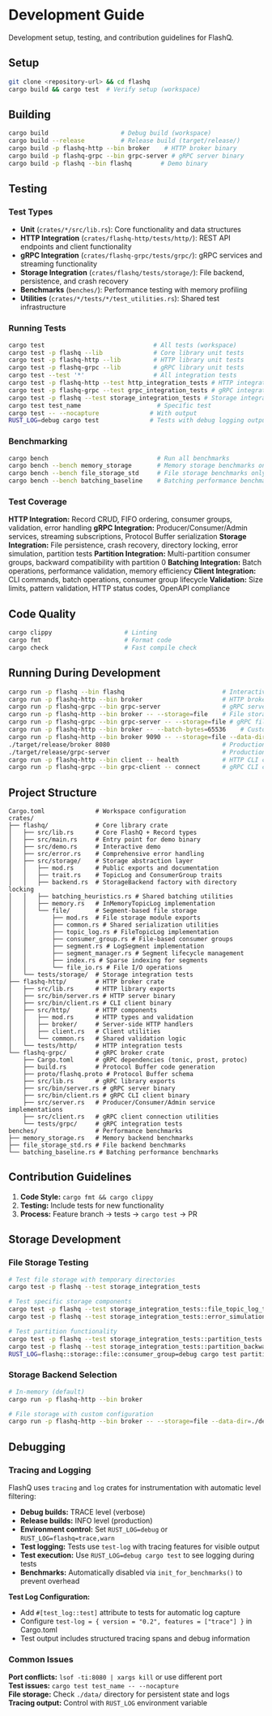 # Development Guide

Development setup, testing, and contribution guidelines for FlashQ.

## Setup

```bash
git clone <repository-url> && cd flashq
cargo build && cargo test  # Verify setup (workspace)
```

## Building

```bash
cargo build                    # Debug build (workspace)
cargo build --release          # Release build (target/release/)
cargo build -p flashq-http --bin broker    # HTTP broker binary
cargo build -p flashq-grpc --bin grpc-server # gRPC server binary
cargo build -p flashq --bin flashq        # Demo binary
```

## Testing

### Test Types

- **Unit** (`crates/*/src/lib.rs`): Core functionality and data structures
- **HTTP Integration** (`crates/flashq-http/tests/http/`): REST API endpoints and client functionality
- **gRPC Integration** (`crates/flashq-grpc/tests/grpc/`): gRPC services and streaming functionality
- **Storage Integration** (`crates/flashq/tests/storage/`): File backend, persistence, and crash recovery
- **Benchmarks** (`benches/`): Performance testing with memory profiling
- **Utilities** (`crates/*/tests/*/test_utilities.rs`): Shared test infrastructure

### Running Tests

```bash
cargo test                              # All tests (workspace)
cargo test -p flashq --lib              # Core library unit tests
cargo test -p flashq-http --lib         # HTTP library unit tests
cargo test -p flashq-grpc --lib         # gRPC library unit tests
cargo test --test '*'                   # All integration tests
cargo test -p flashq-http --test http_integration_tests # HTTP integration tests
cargo test -p flashq-grpc --test grpc_integration_tests # gRPC integration tests
cargo test -p flashq --test storage_integration_tests # Storage integration tests
cargo test test_name                     # Specific test
cargo test -- --nocapture              # With output
RUST_LOG=debug cargo test              # Tests with debug logging output
```

### Benchmarking

```bash
cargo bench                              # Run all benchmarks
cargo bench --bench memory_storage       # Memory storage benchmarks only
cargo bench --bench file_storage_std     # File storage benchmarks only
cargo bench --bench batching_baseline    # Batching performance benchmarks
```

### Test Coverage

**HTTP Integration:** Record CRUD, FIFO ordering, consumer groups, validation, error handling
**gRPC Integration:** Producer/Consumer/Admin services, streaming subscriptions, Protocol Buffer serialization
**Storage Integration:** File persistence, crash recovery, directory locking, error simulation, partition tests
**Partition Integration:** Multi-partition consumer groups, backward compatibility with partition 0
**Batching Integration:** Batch operations, performance validation, memory efficiency
**Client Integration:** CLI commands, batch operations, consumer group lifecycle
**Validation:** Size limits, pattern validation, HTTP status codes, OpenAPI compliance

## Code Quality

```bash
cargo clippy                    # Linting
cargo fmt                       # Format code  
cargo check                     # Fast compile check
```

## Running During Development

```bash
cargo run -p flashq --bin flashq                           # Interactive demo
cargo run -p flashq-http --bin broker                      # HTTP broker (in-memory, TRACE logging)
cargo run -p flashq-grpc --bin grpc-server                 # gRPC server (in-memory, TRACE logging)
cargo run -p flashq-http --bin broker -- --storage=file    # File storage backend
cargo run -p flashq-grpc --bin grpc-server -- --storage=file # gRPC file storage
cargo run -p flashq-http --bin broker -- --batch-bytes=65536    # Custom batch size (64KB)
cargo run -p flashq-http --bin broker 9090 -- --storage=file --data-dir=./test-data  # Custom config
./target/release/broker 8080                               # Production HTTP (INFO logging)
./target/release/grpc-server                               # Production gRPC (INFO logging)
cargo run -p flashq-http --bin client -- health            # HTTP CLI client
cargo run -p flashq-grpc --bin grpc-client -- connect      # gRPC CLI client
```

## Project Structure

```
Cargo.toml              # Workspace configuration
crates/
├── flashq/             # Core library crate
│   ├── src/lib.rs      # Core FlashQ + Record types  
│   ├── src/main.rs     # Entry point for demo binary
│   ├── src/demo.rs     # Interactive demo
│   ├── src/error.rs    # Comprehensive error handling
│   ├── src/storage/    # Storage abstraction layer
│   │   ├── mod.rs      # Public exports and documentation
│   │   ├── trait.rs    # TopicLog and ConsumerGroup traits
│   │   ├── backend.rs  # StorageBackend factory with directory locking
│   │   ├── batching_heuristics.rs # Shared batching utilities
│   │   ├── memory.rs   # InMemoryTopicLog implementation
│   │   └── file/       # Segment-based file storage
│   │       ├── mod.rs  # File storage module exports
│   │       ├── common.rs # Shared serialization utilities
│   │       ├── topic_log.rs # FileTopicLog implementation
│   │       ├── consumer_group.rs # File-based consumer groups
│   │       ├── segment.rs # LogSegment implementation
│   │       ├── segment_manager.rs # Segment lifecycle management
│   │       ├── index.rs # Sparse indexing for segments
│   │       └── file_io.rs # File I/O operations
│   └── tests/storage/  # Storage integration tests
├── flashq-http/        # HTTP broker crate
│   ├── src/lib.rs      # HTTP library exports
│   ├── src/bin/server.rs # HTTP server binary
│   ├── src/bin/client.rs # CLI client binary
│   ├── src/http/       # HTTP components
│   │   ├── mod.rs      # HTTP types and validation
│   │   ├── broker/     # Server-side HTTP handlers
│   │   ├── client.rs   # Client utilities
│   │   └── common.rs   # Shared validation logic
│   └── tests/http/     # HTTP integration tests
└── flashq-grpc/        # gRPC broker crate
    ├── Cargo.toml      # gRPC dependencies (tonic, prost, protoc)
    ├── build.rs        # Protocol Buffer code generation
    ├── proto/flashq.proto # Protocol Buffer schema
    ├── src/lib.rs      # gRPC library exports
    ├── src/bin/server.rs # gRPC server binary
    ├── src/bin/client.rs # gRPC CLI client binary
    ├── src/server.rs   # Producer/Consumer/Admin service implementations
    ├── src/client.rs   # gRPC client connection utilities
    └── tests/grpc/     # gRPC integration tests
benches/                # Performance benchmarks
├── memory_storage.rs   # Memory backend benchmarks
├── file_storage_std.rs # File backend benchmarks
└── batching_baseline.rs # Batching performance benchmarks
```

## Contribution Guidelines

1. **Code Style:** `cargo fmt && cargo clippy` 
2. **Testing:** Include tests for new functionality
3. **Process:** Feature branch → tests → `cargo test` → PR

## Storage Development

### File Storage Testing

```bash
# Test file storage with temporary directories
cargo test -p flashq --test storage_integration_tests

# Test specific storage components
cargo test -p flashq --test storage_integration_tests::file_topic_log_tests
cargo test -p flashq --test storage_integration_tests::error_simulation_tests

# Test partition functionality
cargo test -p flashq --test storage_integration_tests::partition_tests
cargo test -p flashq --test storage_integration_tests::partition_backward_compatibility_tests
RUST_LOG=flashq::storage::file::consumer_group=debug cargo test partition_tests -- --nocapture
```

### Storage Backend Selection

```bash
# In-memory (default)
cargo run -p flashq-http --bin broker

# File storage with custom configuration
cargo run -p flashq-http --bin broker -- --storage=file --data-dir=./dev-data --batch-bytes=262144  # 256KB batches
```

## Debugging

### Tracing and Logging

FlashQ uses `tracing` and `log` crates for instrumentation with automatic level filtering:
- **Debug builds:** TRACE level (verbose)
- **Release builds:** INFO level (production)
- **Environment control:** Set `RUST_LOG=debug` or `RUST_LOG=flashq=trace,warn`
- **Test logging:** Tests use `test-log` with tracing features for visible output
- **Test execution:** Use `RUST_LOG=debug cargo test` to see logging during tests
- **Benchmarks:** Automatically disabled via `init_for_benchmarks()` to prevent overhead

**Test Log Configuration:**
- Add `#[test_log::test]` attribute to tests for automatic log capture
- Configure `test-log = { version = "0.2", features = ["trace"] }` in Cargo.toml
- Test output includes structured tracing spans and debug information

### Common Issues

**Port conflicts:** `lsof -ti:8080 | xargs kill` or use different port  
**Test issues:** `cargo test test_name -- --nocapture`  
**File storage:** Check `./data/` directory for persistent state and logs  
**Tracing output:** Control with `RUST_LOG` environment variable